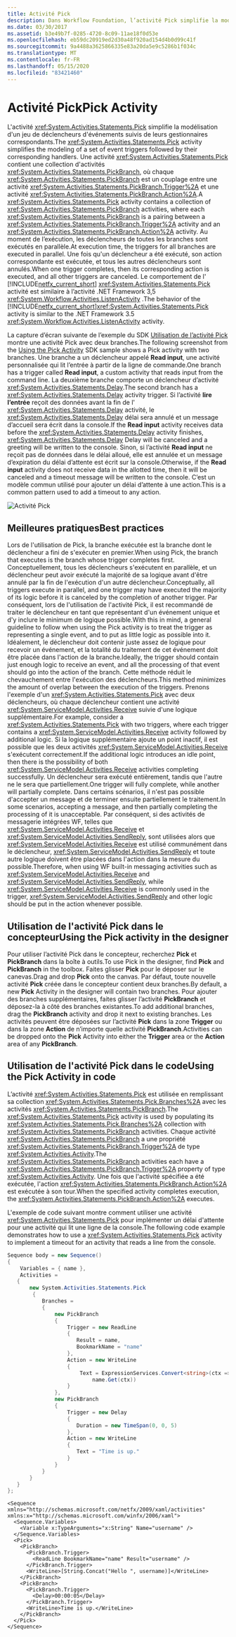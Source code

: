 ```yaml
---
title: Activité Pick
description: Dans Workflow Foundation, l’activité Pick simplifie la modélisation d’un ensemble de déclencheurs d’événements suivis de leurs gestionnaires correspondants.
ms.date: 03/30/2017
ms.assetid: b3e49b7f-0285-4720-8c09-11ae18f0d53e
ms.openlocfilehash: eb59dc20919ed2d30a48f920ad154d4b0d99c41f
ms.sourcegitcommit: 9a4488a3625866335e83a20da5e9c5286b1f034c
ms.translationtype: MT
ms.contentlocale: fr-FR
ms.lasthandoff: 05/15/2020
ms.locfileid: "83421460"
---
```

# <a name="pick-activity"></a><span data-ttu-id="169ec-103">Activité Pick</span><span class="sxs-lookup"><span data-stu-id="169ec-103">Pick Activity</span></span>
<span data-ttu-id="169ec-104">L'activité <xref:System.Activities.Statements.Pick> simplifie la modélisation d'un jeu de déclencheurs d'événements suivis de leurs gestionnaires correspondants.</span><span class="sxs-lookup"><span data-stu-id="169ec-104">The <xref:System.Activities.Statements.Pick> activity simplifies the modeling of a set of event triggers followed by their corresponding handlers.</span></span>  <span data-ttu-id="169ec-105">Une activité <xref:System.Activities.Statements.Pick> contient une collection d'activités <xref:System.Activities.Statements.PickBranch>, où chaque <xref:System.Activities.Statements.PickBranch> est un couplage entre une activité <xref:System.Activities.Statements.PickBranch.Trigger%2A> et une activité <xref:System.Activities.Statements.PickBranch.Action%2A>.</span><span class="sxs-lookup"><span data-stu-id="169ec-105">A <xref:System.Activities.Statements.Pick> activity contains a collection of <xref:System.Activities.Statements.PickBranch> activities, where each <xref:System.Activities.Statements.PickBranch> is a pairing between a <xref:System.Activities.Statements.PickBranch.Trigger%2A> activity and an <xref:System.Activities.Statements.PickBranch.Action%2A> activity.</span></span>  <span data-ttu-id="169ec-106">Au moment de l’exécution, les déclencheurs de toutes les branches sont exécutés en parallèle.</span><span class="sxs-lookup"><span data-stu-id="169ec-106">At execution time, the triggers for all branches are executed in parallel.</span></span>  <span data-ttu-id="169ec-107">Une fois qu'un déclencheur a été exécuté, son action correspondante est exécutée, et tous les autres déclencheurs sont annulés.</span><span class="sxs-lookup"><span data-stu-id="169ec-107">When one trigger completes, then its corresponding action is executed, and all other triggers are canceled.</span></span>  <span data-ttu-id="169ec-108">Le comportement de l' [!INCLUDE[netfx_current_short](../../../includes/netfx-current-short-md.md)] <xref:System.Activities.Statements.Pick> activité est similaire à l’activité .NET Framework 3,5 <xref:System.Workflow.Activities.ListenActivity> .</span><span class="sxs-lookup"><span data-stu-id="169ec-108">The behavior of the [!INCLUDE[netfx_current_short](../../../includes/netfx-current-short-md.md)]<xref:System.Activities.Statements.Pick> activity is similar to the .NET Framework 3.5 <xref:System.Workflow.Activities.ListenActivity> activity.</span></span>  
  
 <span data-ttu-id="169ec-109">La capture d’écran suivante de l’exemple du SDK [Utilisation de l’activité Pick](./samples/using-the-pick-activity.md) montre une activité Pick avec deux branches.</span><span class="sxs-lookup"><span data-stu-id="169ec-109">The following screenshot from the [Using the Pick Activity](./samples/using-the-pick-activity.md) SDK sample shows a Pick activity with two branches.</span></span>  <span data-ttu-id="169ec-110">Une branche a un déclencheur appelé **Read input**, une activité personnalisée qui lit l’entrée à partir de la ligne de commande.</span><span class="sxs-lookup"><span data-stu-id="169ec-110">One branch has a trigger called **Read input**, a custom activity that reads input from the command line.</span></span> <span data-ttu-id="169ec-111">La deuxième branche comporte un déclencheur d’activité <xref:System.Activities.Statements.Delay>.</span><span class="sxs-lookup"><span data-stu-id="169ec-111">The second branch has a <xref:System.Activities.Statements.Delay> activity trigger.</span></span> <span data-ttu-id="169ec-112">Si l’activité **lire l’entrée** reçoit des données avant la fin de l' <xref:System.Activities.Statements.Delay> activité, le <xref:System.Activities.Statements.Delay> délai sera annulé et un message d’accueil sera écrit dans la console.</span><span class="sxs-lookup"><span data-stu-id="169ec-112">If the **Read input** activity receives data before the <xref:System.Activities.Statements.Delay> activity finishes, <xref:System.Activities.Statements.Delay> Delay will be canceled and a greeting will be written to the console.</span></span>  <span data-ttu-id="169ec-113">Sinon, si l’activité **Read input** ne reçoit pas de données dans le délai alloué, elle est annulée et un message d’expiration du délai d’attente est écrit sur la console.</span><span class="sxs-lookup"><span data-stu-id="169ec-113">Otherwise, if the **Read input** activity does not receive data in the allotted time, then it will be canceled and a timeout message will be written to the console.</span></span>  <span data-ttu-id="169ec-114">C’est un modèle commun utilisé pour ajouter un délai d’attente à une action.</span><span class="sxs-lookup"><span data-stu-id="169ec-114">This is a common pattern used to add a timeout to any action.</span></span>  
  
 ![Activité Pick](./media/pick-activity/pick-activity-two-branches.jpg)  
  
## <a name="best-practices"></a><span data-ttu-id="169ec-116">Meilleures pratiques</span><span class="sxs-lookup"><span data-stu-id="169ec-116">Best practices</span></span>  
 <span data-ttu-id="169ec-117">Lors de l'utilisation de Pick, la branche exécutée est la branche dont le déclencheur a fini de s'exécuter en premier.</span><span class="sxs-lookup"><span data-stu-id="169ec-117">When using Pick, the branch that executes is the branch whose trigger completes first.</span></span>  <span data-ttu-id="169ec-118">Conceptuellement, tous les déclencheurs s'exécutent en parallèle, et un déclencheur peut avoir exécuté la majorité de sa logique avant d'être annulé par la fin de l'exécution d'un autre déclencheur.</span><span class="sxs-lookup"><span data-stu-id="169ec-118">Conceptually, all triggers execute in parallel, and one trigger may have executed the majority of its logic before it is canceled by the completion of another trigger.</span></span>  <span data-ttu-id="169ec-119">Par conséquent, lors de l'utilisation de l'activité Pick, il est recommandé de traiter le déclencheur en tant que représentant d'un événement unique et d'y inclure le minimum de logique possible.</span><span class="sxs-lookup"><span data-stu-id="169ec-119">With this in mind, a general guideline to follow when using the Pick activity is to treat the trigger as representing a single event, and to put as little logic as possible into it.</span></span>  <span data-ttu-id="169ec-120">Idéalement, le déclencheur doit contenir juste assez de logique pour recevoir un événement, et la totalité du traitement de cet événement doit être placée dans l'action de la branche.</span><span class="sxs-lookup"><span data-stu-id="169ec-120">Ideally, the trigger should contain just enough logic to receive an event, and all the processing of that event should go into the action of the branch.</span></span>  <span data-ttu-id="169ec-121">Cette méthode réduit le chevauchement entre l'exécution des déclencheurs.</span><span class="sxs-lookup"><span data-stu-id="169ec-121">This method minimizes the amount of overlap between the execution of the triggers.</span></span>  <span data-ttu-id="169ec-122">Prenons l'exemple d'un <xref:System.Activities.Statements.Pick> avec deux déclencheurs, où chaque déclencheur contient une activité <xref:System.ServiceModel.Activities.Receive> suivie d'une logique supplémentaire.</span><span class="sxs-lookup"><span data-stu-id="169ec-122">For example, consider a <xref:System.Activities.Statements.Pick> with two triggers, where each trigger contains a <xref:System.ServiceModel.Activities.Receive> activity followed by additional logic.</span></span>  <span data-ttu-id="169ec-123">Si la logique supplémentaire ajoute un point inactif, il est possible que les deux activités <xref:System.ServiceModel.Activities.Receive> s'exécutent correctement.</span><span class="sxs-lookup"><span data-stu-id="169ec-123">If the additional logic introduces an idle point, then there is the possibility of both <xref:System.ServiceModel.Activities.Receive> activities completing successfully.</span></span>  <span data-ttu-id="169ec-124">Un déclencheur sera exécuté entièrement, tandis que l'autre ne le sera que partiellement.</span><span class="sxs-lookup"><span data-stu-id="169ec-124">One trigger will fully complete, while another will partially complete.</span></span>  <span data-ttu-id="169ec-125">Dans certains scénarios, il n'est pas possible d'accepter un message et de terminer ensuite partiellement le traitement.</span><span class="sxs-lookup"><span data-stu-id="169ec-125">In some scenarios, accepting a message, and then partially completing the processing of it is unacceptable.</span></span>  <span data-ttu-id="169ec-126">Par conséquent, si des activités de messagerie intégrées WF, telles que <xref:System.ServiceModel.Activities.Receive> et <xref:System.ServiceModel.Activities.SendReply>, sont utilisées alors que <xref:System.ServiceModel.Activities.Receive> est utilisé communément dans le déclencheur, <xref:System.ServiceModel.Activities.SendReply> et toute autre logique doivent être placées dans l'action dans la mesure du possible.</span><span class="sxs-lookup"><span data-stu-id="169ec-126">Therefore, when using WF built-in messaging activities such as <xref:System.ServiceModel.Activities.Receive> and <xref:System.ServiceModel.Activities.SendReply>, while <xref:System.ServiceModel.Activities.Receive> is commonly used in the trigger, <xref:System.ServiceModel.Activities.SendReply> and other logic should be put in the action whenever possible.</span></span>  
  
## <a name="using-the-pick-activity-in-the-designer"></a><span data-ttu-id="169ec-127">Utilisation de l'activité Pick dans le concepteur</span><span class="sxs-lookup"><span data-stu-id="169ec-127">Using the Pick activity in the designer</span></span>  
 <span data-ttu-id="169ec-128">Pour utiliser l’activité Pick dans le concepteur, recherchez **Pick** et **PickBranch** dans la boîte à outils.</span><span class="sxs-lookup"><span data-stu-id="169ec-128">To use Pick in the designer, find **Pick** and **PickBranch** in the toolbox.</span></span>  <span data-ttu-id="169ec-129">Faites glisser **Pick** pour le déposer sur le canevas.</span><span class="sxs-lookup"><span data-stu-id="169ec-129">Drag and drop **Pick** onto the canvas.</span></span>  <span data-ttu-id="169ec-130">Par défaut, toute nouvelle activité **Pick** créée dans le concepteur contient deux branches.</span><span class="sxs-lookup"><span data-stu-id="169ec-130">By default, a new **Pick** Activity in the designer will contain two branches.</span></span>  <span data-ttu-id="169ec-131">Pour ajouter des branches supplémentaires, faites glisser l’activité **PickBranch** et déposez-la à côté des branches existantes.</span><span class="sxs-lookup"><span data-stu-id="169ec-131">To add additional branches, drag the **PickBranch** activity and drop it next to existing branches.</span></span> <span data-ttu-id="169ec-132">Les activités peuvent être déposées sur l’activité **Pick** dans la zone **Trigger** ou dans la zone **Action** de n’importe quelle activité **PickBranch**.</span><span class="sxs-lookup"><span data-stu-id="169ec-132">Activities can be dropped onto the **Pick** Activity into either the **Trigger** area or the **Action** area of any **PickBranch**.</span></span>  
  
## <a name="using-the-pick-activity-in-code"></a><span data-ttu-id="169ec-133">Utilisation de l'activité Pick dans le code</span><span class="sxs-lookup"><span data-stu-id="169ec-133">Using the Pick Activity in code</span></span>  
 <span data-ttu-id="169ec-134">L’activité <xref:System.Activities.Statements.Pick> est utilisée en remplissant sa collection <xref:System.Activities.Statements.Pick.Branches%2A> avec les activités <xref:System.Activities.Statements.PickBranch>.</span><span class="sxs-lookup"><span data-stu-id="169ec-134">The <xref:System.Activities.Statements.Pick> activity is used by populating its <xref:System.Activities.Statements.Pick.Branches%2A> collection with <xref:System.Activities.Statements.PickBranch> activities.</span></span> <span data-ttu-id="169ec-135">Chaque activité <xref:System.Activities.Statements.PickBranch> a une propriété <xref:System.Activities.Statements.PickBranch.Trigger%2A> de type <xref:System.Activities.Activity>.</span><span class="sxs-lookup"><span data-stu-id="169ec-135">The <xref:System.Activities.Statements.PickBranch> activities each have a <xref:System.Activities.Statements.PickBranch.Trigger%2A> property of type <xref:System.Activities.Activity>.</span></span> <span data-ttu-id="169ec-136">Une fois que l'activité spécifiée a été exécutée, l'action <xref:System.Activities.Statements.PickBranch.Action%2A> est exécutée à son tour.</span><span class="sxs-lookup"><span data-stu-id="169ec-136">When the specified activity completes execution, the <xref:System.Activities.Statements.PickBranch.Action%2A> executes.</span></span>  
  
 <span data-ttu-id="169ec-137">L'exemple de code suivant montre comment utiliser une activité <xref:System.Activities.Statements.Pick> pour implémenter un délai d'attente pour une activité qui lit une ligne de la console.</span><span class="sxs-lookup"><span data-stu-id="169ec-137">The following code example demonstrates how to use a <xref:System.Activities.Statements.Pick> activity to implement a timeout for an activity that reads a line from the console.</span></span>  
  
```csharp  
Sequence body = new Sequence()  
{  
    Variables = { name },  
    Activities =
   {  
       new System.Activities.Statements.Pick  
        {  
           Branches =
           {  
               new PickBranch  
               {  
                   Trigger = new ReadLine  
                   {  
                      Result = name,  
                      BookmarkName = "name"  
                   },  
                   Action = new WriteLine
                   {
                       Text = ExpressionServices.Convert<string>(ctx => "Hello " +
                           name.Get(ctx))
                   }  
               },  
               new PickBranch  
               {  
                   Trigger = new Delay  
                   {  
                      Duration = new TimeSpan(0, 0, 5)  
                   },  
                   Action = new WriteLine  
                   {  
                      Text = "Time is up."  
                   }  
               }  
           }  
       }  
   }  
};  
```  
  
```xaml  
<Sequence xmlns="http://schemas.microsoft.com/netfx/2009/xaml/activities" xmlns:x="http://schemas.microsoft.com/winfx/2006/xaml">  
  <Sequence.Variables>  
    <Variable x:TypeArguments="x:String" Name="username" />  
  </Sequence.Variables>  
  <Pick>  
    <PickBranch>  
      <PickBranch.Trigger>  
        <ReadLine BookmarkName="name" Result="username" />  
      </PickBranch.Trigger>  
      <WriteLine>[String.Concat("Hello ", username)]</WriteLine>  
    </PickBranch>  
    <PickBranch>  
      <PickBranch.Trigger>  
        <Delay>00:00:05</Delay>  
      </PickBranch.Trigger>  
      <WriteLine>Time is up.</WriteLine>  
    </PickBranch>  
  </Pick>  
</Sequence>  
```

